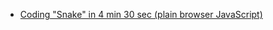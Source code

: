 * [Coding "Snake" in 4 min 30 sec (plain browser JavaScript)](https://www.youtube.com/watch?v=xGmXxpIj6vs)
